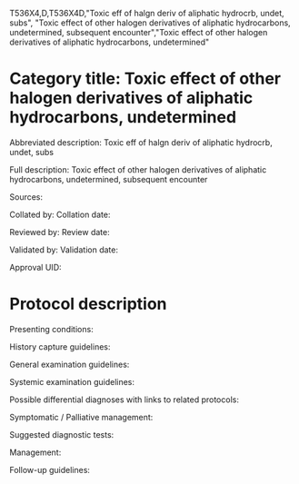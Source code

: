 T536X4,D,T536X4D,"Toxic eff of halgn deriv of aliphatic hydrocrb, undet, subs", "Toxic effect of other halogen derivatives of aliphatic hydrocarbons, undetermined, subsequent encounter","Toxic effect of other halogen derivatives of aliphatic hydrocarbons, undetermined"
# Category title: Toxic effect of other halogen derivatives of aliphatic hydrocarbons, undetermined

Abbreviated description: Toxic eff of halgn deriv of aliphatic hydrocrb, undet, subs

Full description: Toxic effect of other halogen derivatives of aliphatic hydrocarbons, undetermined, subsequent encounter

Sources:

Collated by:
Collation date:

Reviewed by:
Review date:

Validated by:
Validation date:

Approval UID:

# Protocol description

Presenting conditions:

History capture guidelines:

General examination guidelines:

Systemic examination guidelines:

Possible differential diagnoses with links to related protocols:

Symptomatic / Palliative management:

Suggested diagnostic tests:

Management:

Follow-up guidelines:
